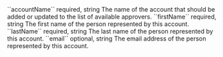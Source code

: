 <tr>
<td>``accountName``</td>
<td>required, string</td>
<td>The name of the account that should be added or updated to the list of available approvers.</td>
<td></td>
<td></td>
</tr>
<tr>
<td>``firstName``</td>
<td>required, string</td>
<td>The first name of the person represented by this account.</td>
<td></td>
<td></td>
</tr>
<tr>
<td>``lastName``</td>
<td>required, string</td>
<td>The last name of the person represented by this account.</td>
<td></td>
<td></td>
</tr>
<tr>
<td>``email``</td>
<td>optional, string</td>
<td>The email address of the person represented by this account.</td>
<td></td>
<td></td>
</tr>
